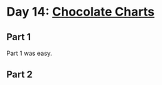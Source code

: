 # Day 14: [Chocolate Charts](https://adventofcode.com/2018/day/14)

## Part 1

Part 1 was easy.

## Part 2

